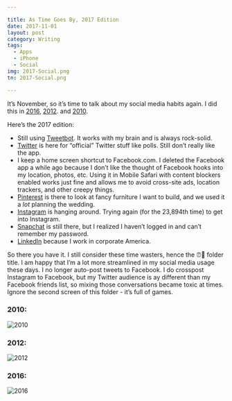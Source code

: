 ```yaml
---

title: As Time Goes By, 2017 Edition
date: 2017-11-01
layout: post
category: Writing
tags:
  - Apps
  - iPhone
  - Social
img: 2017-Social.png
tn: 2017-Social.png

---
```

It’s November, so it’s time to talk about my social media habits again. I did this in [2016][1], [2012][2]. and [2010][3].

<!-- more -->

Here’s the 2017 edition:
* Still using [Tweetbot][4]. It works with my brain and is always rock-solid.
* [Twitter][5] is here for “official” Twitter stuff like polls. Still don’t really like the app.
* I keep a home screen shortcut to Facebook.com. I deleted the Facebook app a while ago because I don’t like the thought of Facebook hooks into my location, photos, etc. Using it in Mobile Safari with content blockers enabled works just fine and allows me to avoid cross-site ads, location trackers, and other creepy things.
* [Pinterest][6] is there to look at fancy furniture I want to build, and we used it a _lot_ planning the wedding.
* [Instagram][7] is hanging around. Trying again (for the 23,894th time) to get into Instagram.
* [Snapchat][8] is still there, but I realized I haven’t logged in and can’t remember my password.
* [LinkedIn][9] because I work in corporate America.

So there you have it. I still consider these time wasters, hence the ⏰🚽 folder title.  I am happy that I’m a lot more streamlined in my social media usage these days. I no longer auto-post tweets to Facebook. I do crosspost Instagram to Facebook, but my Twitter audience is ay different than my Facebook friends list, so mixing those conversations became toxic at times.  Ignore the second screen of this folder - it’s full of games. 

### 2010:
![][image-1]
### 2012:
![][image-2]
### 2016:
![][image-3] 


[1]:	http://www.cocktailsandcoffee.com/writing/my-social-apps-2016-edition/
[2]:	http://www.cocktailsandcoffee.com/writing/as-time-goes-by/
[3]:	http://thejimmylittle.tumblr.com/post/1470517796/since-everyone-else-is-doing-it-here-are-my
[4]:	%3Ca%20href=%22https://itunes.apple.com/us/app/tweetbot-4-for-twitter/id1018355599?mt=8&at=1001l3C5%22%3ETweetbot%204%20for%20Twitter%20-%20Tapbots%3C/a%3E
[5]:	%3Ca%20href=%22https://itunes.apple.com/us/app/twitter/id333903271?mt=8&at=1001l3C5%22%3ETwitter%20-%20Twitter,%20Inc.%3C/a%3E
[6]:	%3Ca%20href=%22https://itunes.apple.com/us/app/pinterest/id429047995?mt=8&at=1001l3C5%22%3EPinterest%20-%20Pinterest%3C/a%3E
[7]:	%3Ca%20href=%22https://itunes.apple.com/us/app/instagram/id389801252?mt=8&at=1001l3C5%22%3EInstagram%20-%20Instagram,%20Inc.%3C/a%3E
[8]:	%3Ca%20href=%22https://itunes.apple.com/us/app/snapchat/id447188370?mt=8&at=1001l3C5%22%3ESnapchat%20-%20Snap,%20Inc.%3C/a%3E
[9]:	%3Ca%20href=%22https://itunes.apple.com/us/app/linkedin/id288429040?mt=8&at=1001l3C5%22%3ELinkedIn%20-%20LinkedIn%20Corporation%3C/a%3E

[image-1]:	/assets/img/post/before.jpeg "2010"
[image-2]:	/assets/img/post/after.jpeg "2012"
[image-3]:	/assets/img/post/2016social.PNG "2016"
